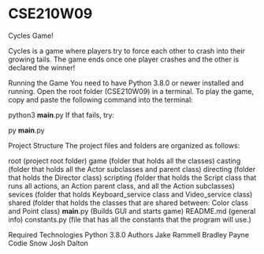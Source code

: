 # CSE210W09
Cycles Game!

Cycles is a game where players try to force each other to crash into their growing tails. The game ends once one player crashes and the other is declared the winner!

Running the Game
You need to have Python 3.8.0 or newer installed and running. 
Open the root folder (CSE210W09) in a terminal. To play the game, 
copy and paste the following command into the terminal:

python3 __main__.py
If that fails, try:

py __main__.py


Project Structure
The project files and folders are organized as follows:

root                    (project root folder)
game                    (folder that holds all the classes)
casting                 (folder that holds all the Actor subclasses and parent class)
directing               (folder that holds the Director class)
scripting               (folder that holds the Script class that runs all actions, an 
                            Action parent class, and all the Action subclasses)
sevices                 (folder that holds Keyboard_service class and Video_service class)
shared                  (folder that holds the classes that are shared between: Color class and Point class)
__main__.py             (Builds GUI and starts game)
README.md               (general info)
constants.py            (file that has all the constants that the program will use.)


Required Technologies
Python 3.8.0
Authors
Jake Rammell
Bradley Payne
Codie Snow
Josh Dalton
